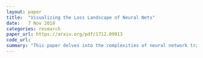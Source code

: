 ```yaml
---
layout: paper
title:  "Visualizing the Loss Landscape of Neural Nets"
date:   7 Nov 2018
categories: research
paper_url: https://arxiv.org/pdf/1712.09913
code_url: 
summary: "This paper delves into the complexities of neural network training, focusing on the quest for effective minimizers of non-convex loss functions. It investigates the impact of network architecture and training parameters on the loss landscape and generalization capabilities. Introducing a filter normalization technique for visualizing loss function curvature, the study explores the influence of architecture and parameters on the shape of minimizers."
---
```


